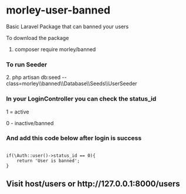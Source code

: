 # morley-user-banned
Basic Laravel Package that can banned your users


To download the package
1. composer require morley/banned
<h3>To run Seeder</h3>
2. php artisan db:seed --class=morley\\banned\\Database\\Seeds\\UserSeeder
<h3>In your LoginController you can check the status_id </h3>
<p>1 = active</p>
<p>0 - inactive/banned</p>
<h3>And add this code below after login is success</h3>
<code>
if(\Auth::user()->status_id == 0){
    return 'User is banned';
}
</code>

<h2>Visit host/users or http://127.0.0.1:8000/users</h2>

